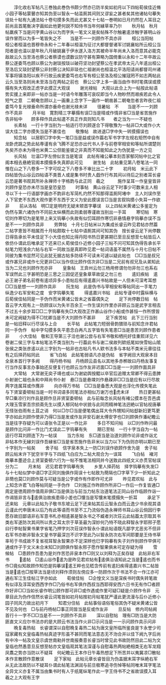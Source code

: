 <!-- { "loadSidebar": true } -->
　　淳化收右军帖凡三巻独此巻伪书颇少然亦已防半矣如初月以下四帖荀侯佳近脩小园子等帖蒙瞽亦知其伪至以智永一帖滥厠其间则又谬妄之甚者矣其他诸帖句摹失误处十帖有九通法帖十卷句摸多失而此尤甚又十七帖一巻明如日月灼然在人耳目之前尚且首尾衡决字画如此他更何説不知侍书当年何縁草率乃尔
　　秋月帖　秋月帖羸疾下当是问字黄山谷以为而字失一笔文义是矣帖殊不尔触暑逺涉触字甚明山谷误作冒而以为多一笔皆失之不　　当是不一一刘顾作不具亦非
　　桓公当阳帖　桓公者桓温也晋穆帝永和十二年春以桓温为征讨大都督督诸军讨姚襄帖所云桓公当阳者是也温以是年秋八月破姚襄于伊水遂入洛方其被命半年尚未入洛而意其必能克敌故云久当至洛也蔡公者蔡谟也谟数议防守甚有算略为国倚重以永和十二年卒故云蔡公遂委笃也顾以蔡公为谢琰按琰以破苻坚功封望蔡公在孝武帝太元八年逺出桓公至洛后又琰封望蔡公非封蔡公决知非琰也仁祖谢尚也桓温北平洛阳请尚都督司州诸军事将镇洛阳以疾不行故云疾更委笃也右军有桓公至洛及桓公摧冦罔不如志两帖此云久当至洛则尚未至洛当在两帖之前也　蔡公公字上多一画当由作书时笔偶误或摸搨有失大观改正虑字此摸正大观误
　　谢光禄帖　大观以此合上为一帖按此帖语势实援上来即非一帖亦当是一时语今年雕落可哀叹即当今人物眇然而艰疾若此令人短气之意　二朝奄忽顾以上一画重上念字下一画作一朝凿甚二朝奄忽者言昨夜仁祖委笃今复光禄垂命所谓亦垂命也谢光禄未详
　　徂暑帖　不　　当是不一一刘顾作不具非
　　月半帖　寛割晴三字摹搨有误□当是晴或作情非省□当是省苦施作告非帖中　　顾多释作具此帖遣不具正作具则知凡书　　者之当为一一不疑也
　　长素帖　一行十字当别为一帖适行尽刘顾遂合下得敬豫为一帖非□大或作小大误大佳二字亦摸失当是不甚佳也
　　敬豫帖　故进退□字中失一转摸搨误也
　　知念帖　以居职□字中失一笔□当是益或误作葢右军书字字左规右矩然中自有龙卧虎跳之势此帖専谨有余飞腾不足恐亦出代书人手与前卷宰相安和等帖所谓楚则失矣齐亦未为得也米黄二公但能鉴彼之非真而不知能知此之为伪犹是一方之见
　　长风帖　壮温□字左傍似言当是笔误　此帖有褚公摹本刻吾家郁冈帖中比之官阁本相去悬絶官阁本摸搨多失真即此可见
　　谢生帖　此帖重见第八卷笔法一同惟在山之下八卷多一下字可叹之下八卷多不审比出二十字
　　初月帖　米云此下四帖皆伪山谷云四帖语不类晋人或是集书时贵人戯作行布其间以待后之别者耳长睿云恐是著书观其所补永禅师十字格韵与此正同　羲之　　　施作呈耳一作皇皇皆非刘顾作皇恐亦未尽当是皇恐皇恐
　　时事帖　黄山谷云足下时事少可数来主人相寻以下十一行语鄙字画亦不韵非右军简札灼然不知那得滥厠阿堵中　主人刘误作至人下官吏不东西大观作更不东西于文义为安此摸误言□当是言叙钩摸小失耳一作欲非
　　前从洛帖　明□定是明府无疑末顿首字摹误　以上四帖米黄诸公多鉴定为伪然与第六诸伪作不同前太纵横而此则柔弱専谨故当别出一手耳
　　寒切帖　寒切刘作寒切为是笔带上来又钩摹小失故有似忉耳顾作寒忉非悬情悬字钩摹亦误不当是不一一刘顾作具非
　　劳弊帖　十月七日帖米以为集成长睿云昨见君帖亦然葢二帖字恵皆不相属而十月帖颇取十七帖中语厠其间可知其伪　按长睿云足下尚停数日得告承长平未佳足下小大佳也知比得丹阳书热日更甚期已至旦反想至七帖皆后人依仿仆谓此后唯承足下还来已乆荀侯佳仆近修小园子三帖不问可知其伪得告承长平帖笔力短浅余六帖与右军一同故当是真即昨见君一帖词语虽不属然与十月七日帖不同彼为集书显然可见此犹无据古帖多防续不可读未可遽以疑此帖也　□□当是叔兄或作甚兄非或作七兄更非□以当作信比顾作信次非□当是二兄前有叔兄及从弟知此当为二兄也刘顾作充亦非
　　皇象帖　王弇州云勿三杨用修谓勿勿非勿三也系右军误然此三字甚明恐是三思之三因促还皇象章草故促之勿三也
　　逺妇疾帖　逺必王谢子弟名前卷有逺顷异多小患帖后有得逺嘉兴书帖故是一人但未可深考耳想□□当是想一一刘顾作具非
　　阮生帖　此是伪书与宰相安和等帖同出一手笔力纵逸少右军安和之度　安字钩摹失笔
　　得逺嘉兴书帖　此帖专谨中时露纵横与后荀侯佳帖同是一手伪作而米黄诸公皆未之省葢偶失之
　　足下尚停数日帖　帖首云字大观有上一防顾误以为失半百余王一作生误刘作里亦非顾云当是武字言相去不过五十余步耳□□二字钩摹有失□大观改正作甚山谷作小船或作甚恒一作所恨皆未可定阙疑为得不□忧卿当是不大刘顾作不甚非
　　足下疾苦帖　此下三行当别是一帖旧释以行尽误与上合
　　长平帖　此帖笔力短弱骨韵猥琐与前知念许君帖同一手伪作　帖中字勾摸多失平患念白再凡五字皆有失笔患□当是患苦刘顾作患者非
　　小大佳帖　敬和王导第三子洽也谢公尝与右军书敬和栖托好佳重熙详见六卷谢二侯三字与本帖笔法不类当别为一行葢此书与谢二侯故列欵纸尾如快雪帖山隂张侯之类张彦逺以此三字别为一帖非也古帖凡书人欵书法多与本帖不类米元章往往有之后择药帖同此
　　省飞白帖　此帖笔弱语凡亦是伪帖　省字阙目大观泉本目全泉本首行字多阙
　　得丹杨书帖　丹杨顾云县名以其地多赤栁故曰丹杨友事复行当作反事言办事始还反便复行也顾云当作友非迟面□□当是一一刘顾作面具非
　　大常帖　大常谢无奕子靖也或以为谢幼舆按鲲以卒官后追赠太常卿不得云患脾仆射谢仁祖也永和中拜尚书仆射　悬□当是悬竦刘作悬疎非□□当是应有以行尽故两字连属耳或作膺非
　　向亦得万书帖　□□当是备悉大观是也淳化传摸失笔此与下贤室委顿帖当是一时书词语多同笔法亦相似万谢万也虎未详
　　热日更甚帖　早□乗凉行刘作且是顾作旦非贤室委顿帖　此与前每念长风帖有褚公摸本在吾邑虞大理玉雪家吾宗损斋先生以摸入郁冈帖中状貌与此同而精神笔法迥絶以官帖视唐摹无怪张伯雨有土苴之诮　何以□尔□当是便笔偶出耳大令外甥知问帖郄新妇更笃更字亦如此刘顾作使非乃得□当是发或作友非安石谢太傅安字也□刘顾俱作潘屺瞻云当是往字存疑为可以语张令正是以一作比非
　　多日不知问帖　以□刘作昨问最是顾作比问非一作比门尤误此二字钩摹有失
　　期已至帖　一行十字当自为一帖适行尽耳刘顾连下为一帖误
　　当力东帖　东□道当是治道刘顾作论非或作诣尤非帖本作无縁刘误作吾縁省□当是省苦施作告非米以当力以下为伪则亦明以期已至十字别为一帖矣
　　舍子帖　信字泉本失上一防□刘误作欲顾作舍为是　舍子帖顾云帖末许下犹空半字与下四纸飞白应为二帖大观合为一误耳
　　飞白帖　褚河南摹本墨迹合上贤室委顿六行为一帖不惟笔法相同并今送致此四纸文义亦贯官帖误分为二
　　月末帖　迟见君君字钩摹有失
　　乡里人择药帖　择字钩摹有失发□与十七帖似梦中语□字正同刘施俱作简误十七帖致为蕳隔也□字草下少一折知此之非蕳也莫□刘顾作莫与可疑当是公字或作有作即作可尤非
　　昨见君欢帖　此与上知念许君飞白等帖同是一手伪作　□刘施正作昨顾作所非□一作后一作复皆通□周定是徳周顾作值周非俱□当是俱治与前当力帖东治道笔法正同山谷作临顾作诣一作谒皆非言与逺俱治故疾患得小差也□懐当是写懐末笔摸搨失一折耳
　　承足下还来帖　元章以此帖为子敬书东坡云足下还来帖其后云智永白而云逸少书余观其语云谨此代申唐末以后乃有此等语而书至不工乃流俗伪造永禅师书耳山谷云倘因行李愿存故旧鄙语非右军意书札亦相逺甚是智永书之不臧者刘次荘云此帖葢太宗取其书类右军遂防次其间所以贵之耳太宗于草圣最为深妙何乃特不晓此释智永字耶邢子愿曰行李帖智果书果字省笔乃押字刘次荘误作智永仆谓此帖语既凡鄙字尤恶劣不但非右军书亦断非智永文皇书学最深岂不识字至此乃以智永防次右军间耶要是王侍书草率茍于书成故不复省视耳智永智果亦不足深辨也巳字钩摹有失子刘作别顾作早俱可通或作子于文义未合末知□刘顾俱作智永邢子愿作智果俱未可定存疑为得
　　雪候帖　□患顾作吾患为是刘作苦恐非泉本作□则又以刘释为正矣存疑　此帖非右军书
　　逺帖　□逺山谷作逺为是昨见君欢帖有逺俱治语知此之当是逺也而书作□竟似知故顾作知恐是钩摹误逺王粹也见嵇含传前有逺妇疾得逺嘉兴书二帖皆当是逺也□按草法当是顷刘释作须则左傍应多一防顾作次于书法不合一作江亦可通右军江生佳帖江字亦如此
　　荀侯佳帖　□企惶文义当是深疾书时偶失转笔故有似谆及淳耳安西西字作□乃俗书右军俱作西叔当西耶得安西六日书无有作□者顾作好非□□当如长睿作明公顾作那可非□或作遇或作里可疑□疑是介顾作令非　元章目此为伪作信然长睿云词笔皆如初月帖按初月帖笔犹严谨此更流漫与后仆近修小园子同风力故出初月下
　　知君分住帖　此帖事俗语俗笔俗其伪不疑米黄诸公皆不见及何也　□与前丹杨帖□事正同皆当是反或作友非
　　旦反帖　修内司帖阙首行十一字不□□当是不一一刘顾作不具非
　　深以自慰帖　理有□防当是大防匪直文义应尔书法亦的是大顾云书法当作火非□示问当是一一示问顾作具示问非
　　晩复毒热帖　长睿谓深以自慰晩复毒热二帖为唐文皇所临所鉴良是卞永誉少司寇家藏有文皇临毒热帖真迹字形虽不甚同而笔法意态无不沕合并以佳下阙九字后尚有中冷一帖及文皇示虞世南勑并世南报奏意长睿当时曾见此书故防然目此二帖为文皇临也然愚意旦反想至帖亦文皇临观其笔法深谨与自慰毒热两帖絶相类无右军龙翔凤翥之势亦当防以不疑耳　何屺瞻云王本作日午毒热想足下所苦并以夷冀凉□散帖本作言散顾作意散误
　　足下家帖　此帖元章长睿皆目为伪盖据末耳字纵絶右军从无此法故防以不疑耳仆谓此帖笔法渊润与前旦极寒追寻伤悼等帖同唯末耳字笔法全异文义亦复不属当由集书时有人于纸尾纵笔作此一字王侍书不之省故误摸入耳　羲之上大观有王字
